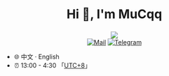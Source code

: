 <h1 align="center">Hi 👋, I'm MuCqq</h1>
<h3 align="center"></h3>

<div align="center">
<a href="https://hits-app.vercel.app/hits?url=https%3A%2F%2Fgithub.com%2Faprilnea"><img src="https://hits-app.vercel.app/hits?url=https%3A%2F%2Fgithub.com%2Faprilnea" /></a>
<br/>
<a href="mailto:z1430066373@gmail.com"><img src="https://img.shields.io/badge/Mail-c14438.svg?&style=flat&logo=gmail&logoColor=white" alt="Mail"></a>
<a href=""><img src="https://img.shields.io/badge/-telegram-blue?&style=flat&logo=telegram&logoColor=white" alt="Telegram"></a>
</div>

* 🌐 中文 · English
* ⏰ 13:00 - 4:30 「[UTC+8](https://time.is/UTC+8)」